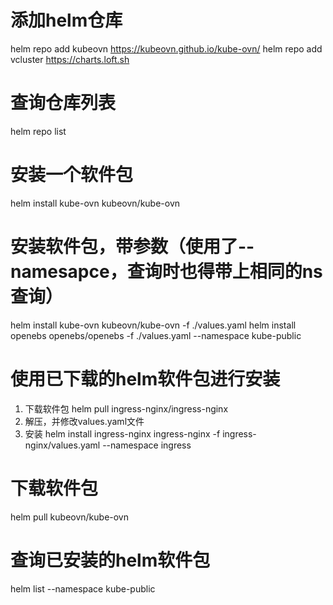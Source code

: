 # 添加helm仓库
helm repo add kubeovn https://kubeovn.github.io/kube-ovn/
helm repo add vcluster https://charts.loft.sh

# 查询仓库列表
helm repo list

# 安装一个软件包
helm install kube-ovn kubeovn/kube-ovn

# 安装软件包，带参数（使用了--namesapce，查询时也得带上相同的ns查询）
helm install kube-ovn kubeovn/kube-ovn -f ./values.yaml
helm install openebs openebs/openebs -f ./values.yaml --namespace kube-public
 
# 使用已下载的helm软件包进行安装
1. 下载软件包
helm pull ingress-nginx/ingress-nginx
2. 解压，并修改values.yaml文件
3. 安装
helm install ingress-nginx ingress-nginx -f ingress-nginx/values.yaml --namespace ingress

# 下载软件包
helm pull kubeovn/kube-ovn

# 查询已安装的helm软件包
helm list --namespace kube-public